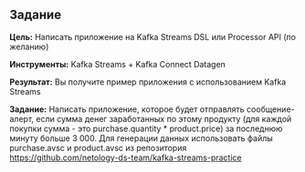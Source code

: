 ## Задание

**Цель:** Написать приложение на Kafka Streams DSL или Processor API (по желанию)

**Инструменты:** Kafka Streams + Kafka Connect Datagen

**Результат:** Вы получите пример приложения с использованием Kafka Streams

**Задание:** Написать приложение, которое будет отправлять сообщение-алерт, если сумма денег заработанных по этому продукту (для каждой покупки сумма - это purchase.quantity * product.price) за последнюю минуту больше 3 000.
Для генерации данных использовать файлы purchase.avsc и product.avsc из репозитория https://github.com/netology-ds-team/kafka-streams-practice